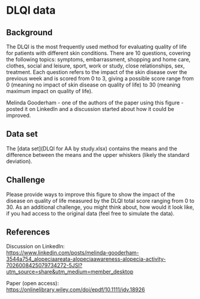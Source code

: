 # DLQI data

## Background

The DLQI is the most frequently used method for evaluating quality of life for patients with different skin conditions. There are 10 questions, covering the following topics: symptoms, embarrassment, shopping and home care, clothes, social and leisure, sport, work or study, close relationships, sex, treatment. Each question refers to the impact of the skin disease over the previous week and is scored from 0 to 3, giving a possible score range from 0 (meaning no impact of skin disease on quality of life) to 30 (meaning maximum impact on quality of life).

Melinda Gooderham - one of the authors of the paper using this figure - posted it on LinkedIn and a discussion started about how it could be improved. 


## Data set

The [data set](DLQI for AA by study.xlsx) contains the means and the difference between the means and the upper whiskers (likely the standard deviation).

## Challenge

Please provide ways to improve this figure to show the impact of the disease on quality of life measured by the DLQI total score ranging from 0 to 30. As an additional challenge, you might think about, how would it look like, if you had access to the original data (feel free to simulate the data). 


## References

Discussion on LinkedIn:  
https://www.linkedin.com/posts/melinda-gooderham-3544a754_alopeciaareata-alopeciaawareness-alopecia-activity-7026008425079734272-5JSI?utm_source=share&utm_medium=member_desktop

Paper (open access):  
https://onlinelibrary.wiley.com/doi/epdf/10.1111/jdv.18926